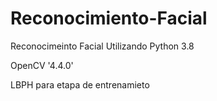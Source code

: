 # Reconocimiento-Facial

Reconocimeinto Facial Utilizando Python  3.8 

OpenCV  '4.4.0'

LBPH para etapa de entrenamieto
